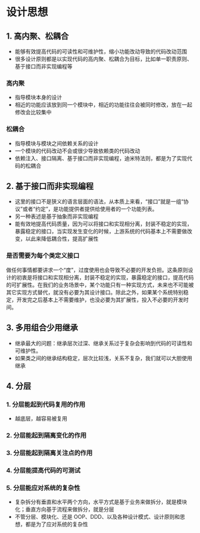 # 设计思想

## 1. 高内聚、松耦合

- 能够有效提高代码的可读性和可维护性，缩小功能改动导致的代码改动范围
- 很多设计原则都是以实现代码的高内聚、松耦合为目标，比如单一职责原则、基于接口而非实现编程等

### 高内聚

- 指导模块本身的设计
- 相近的功能应该放到同一个模块中，相近的功能往往会被同时修改，放在一起修改会比较集中

### 松耦合

- 指导模块与模块之间依赖关系的设计
- 一个模块的代码改动不会或很少导致依赖类的代码改动
- 依赖注入、接口隔离、基于接口而非实现编程，迪米特法则，都是为了实现代码的松耦合

## 2. 基于接口而非实现编程

- 这里的接口不是狭义的语言层面的语法，从本质上来看，“接口”就是一组“协议”或者“约定”，是功能提供者提供给使用者的一个功能列表。
- 另一种表述是基于抽象而非实现编程
- 能有效地提高代码质量，因为可以将接口和实现相分离，封装不稳定的实现，暴露稳定的接口，当实现发生变化的时候，上游系统的代码基本上不需要做改变，以此来降低耦合性，提高扩展性

### 是否需要为每个类定义接口

做任何事情都要讲求一个“度”，过度使用也会导致不必要的开发负担。这条原则设计的初衷是将接口和实现相分离，封装不稳定的实现，暴露稳定的接口，提高代码的可扩展性。在我们的业务场景中，某个功能只有一种实现方式，未来也不可能被其它实现方式替代，就没有必要为其设计接口。除此之外，如果某个系统特别稳定，开发完之后基本上不需要维护，也没必要为其扩展性，投入不必要的开发时间。

## 3. 多用组合少用继承

- 继承最大的问题：继承层次过深、继承关系过于复杂会影响到代码的可读性和可维护性。
- 如果类之间的继承结构稳定，层次比较浅，关系不复杂，我们就可以大胆使用继承

## 4. 分层

### 1. 分层能起到代码复用的作用

- 越底层，越容易被复用

### 2. 分层能起到隔离变化的作用

### 3. 分层能起到隔离关注点的作用

### 4. 分层能提高代码的可测试

### 5. 分层能应对系统的复杂性

- 复杂拆分有垂直和水平两个方向，水平方式是基于业务来做拆分，就是模块化；垂直方向基于流程来做拆分，就是分层
- 不管分层、模块化、还是 OOP、DDD、以及各种设计模式、设计原则和思想，都是为了应对系统的复杂性

